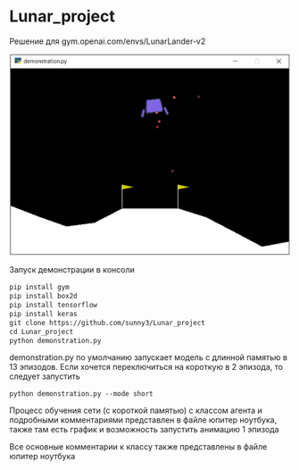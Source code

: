 # Lunar_project
Решение для gym.openai.com/envs/LunarLander-v2

![Image alt](https://github.com/sunny3/Lunar_project/raw/master/img/LunarLander.png)

Запуск демонстрации в консоли
```
pip install gym
pip install box2d
pip install tensorflow
pip install keras
git clone https://github.com/sunny3/Lunar_project
cd Lunar_project
python demonstration.py
```
demonstration.py по умолчанию запускает модель с длинной памятью в 13 эпизодов. Если хочется переключиться на короткую в 2 эпизода, то следует запустить
```
python demonstration.py --mode short
```
Процесс обучения сети (с короткой памятью) с классом агента и подробными комментариями представлен в файле юпитер ноутбука, также там есть график и возможность запустить анимацию 1 эпизода

Все основные комментарии к классу также представлены в файле юпитер ноутбука
